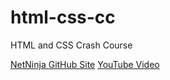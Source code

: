# html-css-cc
HTML and CSS Crash Course

[NetNinja GitHub Site](https://https://github.com/iamshaunjp/html-and-css-crash-course)
[YouTube Video](https://www.youtube.com/playlist?list=PL4cUxeGkcC9ivBf_eKCPIAYXWzLlPAm6G)




